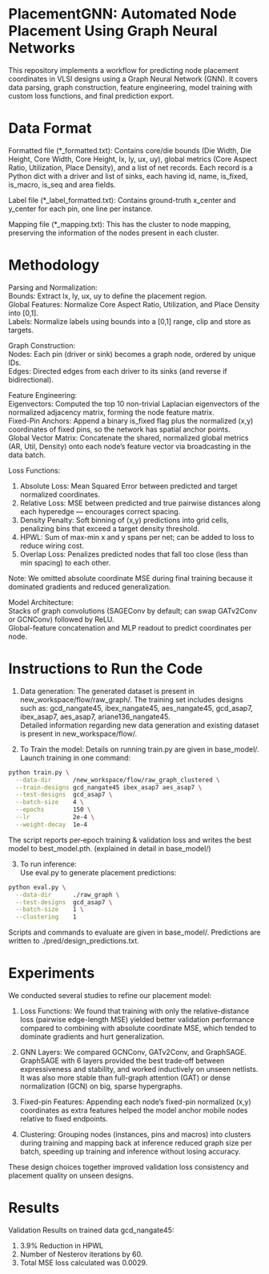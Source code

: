 # PlacementGNN: Automated Node Placement Using Graph Neural Networks

This repository implements a workflow for predicting node placement coordinates in VLSI designs using a Graph Neural Network (GNN). It covers data parsing, graph construction, feature engineering, model training with custom loss functions, and final prediction export.

# Data Format

Formatted file (*_formatted.txt): Contains core/die bounds (Die Width, Die Height, Core Width, Core Height, lx, ly, ux, uy), global metrics (Core Aspect Ratio, Utilization, Place Density), and a list of net records. Each record is a Python dict with a driver and list of sinks, each having id, name, is_fixed, is_macro, is_seq and area fields.

Label file (*_label_formatted.txt): Contains ground-truth x_center and y_center for each pin, one line per instance.

Mapping file (*_mapping.txt): This has the cluster to node mapping, preserving the information of the nodes present in each cluster. 

# Methodology

Parsing and Normalization: \
Bounds: Extract lx, ly, ux, uy to define the placement region. \
Global Features: Normalize Core Aspect Ratio, Utilization, and Place Density into [0,1]. \
Labels: Normalize labels using bounds into a [0,1] range, clip and store as targets.

Graph Construction: \
Nodes: Each pin (driver or sink) becomes a graph node, ordered by unique IDs. \
Edges: Directed edges from each driver to its sinks (and reverse if bidirectional). 

Feature Engineering: \
Eigenvectors: Computed the top 10 non-trivial Laplacian eigenvectors of the normalized adjacency matrix, forming the node feature matrix. \
Fixed-Pin Anchors: Append a binary is_fixed flag plus the normalized (x,y) coordinates of fixed pins, so the network has spatial anchor points. \
Global Vector Matrix: Concatenate the shared, normalized global metrics (AR, Util, Density) onto each node’s feature vector via broadcasting in the data batch.

Loss Functions: 
1. Absolute Loss: Mean Squared Error between predicted and target normalized coordinates. 
2. Relative Loss: MSE between predicted and true pairwise distances along each hyperedge — encourages correct spacing.  
3. Density Penalty: Soft binning of (x,y) predictions into grid cells, penalizing bins that exceed a target density threshold. 
4. HPWL: Sum of max-min x and y spans per net; can be added to loss to reduce wiring cost. 
5. Overlap Loss: Penalizes predicted nodes that fall too close (less than min spacing) to each other.

Note: We omitted absolute coordinate MSE during final training because it dominated gradients and reduced generalization.

Model Architecture: \
Stacks of graph convolutions (SAGEConv by default; can swap GATv2Conv or GCNConv) followed by ReLU. \
Global-feature concatenation and MLP readout to predict coordinates per node.


# Instructions to Run the Code
1. Data generation: 
The generated dataset is present in new_workspace/flow/raw_graph/.  The training set includes designs such as: gcd_nangate45, ibex_nangate45, aes_nangate45, gcd_asap7, ibex_asap7, aes_asap7, ariane136_nangate45.\
Detailed information regarding new data generation and existing dataset is present in new_workspace/flow/.

2. To Train the model:
Details on running train.py are given in base_model/.
Launch training in one command:
```bash
python train.py \
  --data-dir      /new_workspace/flow/raw_graph_clustered \
  --train-designs gcd_nangate45 ibex_asap7 aes_asap7 \
  --test-designs  gcd_asap7 \
  --batch-size    4 \
  --epochs        150 \
  --lr            2e-4 \
  --weight-decay  1e-4
``` 
The script reports per‑epoch training & validation loss and writes the best model to best_model.pth. (explained in detail in base_model/)

3. To run inference: \
Use eval.py to generate placement predictions:
```bash
python eval.py \
  --data-dir      ./raw_graph \
  --test-designs  gcd_asap7 \
  --batch-size    1 \
  --clustering    1
```
Scripts and commands to evaluate are given in base_model/. Predictions are written to ./pred/<lt>design<gt>_predictions.txt.

# Experiments
We conducted several studies to refine our placement model:

1. Loss Functions: We found that training with only the relative-distance loss (pairwise edge-length MSE) yielded better validation performance compared to combining with absolute coordinate MSE, which tended to dominate gradients and hurt generalization.

2. GNN Layers: We compared GCNConv, GATv2Conv, and GraphSAGE. GraphSAGE with 6 layers provided the best trade‑off between expressiveness and stability, and worked inductively on unseen netlists. It was also more stable than full-graph attention (GAT) or dense normalization (GCN) on big, sparse hypergraphs.

3. Fixed-pin Features: Appending each node’s fixed-pin normalized (x,y) coordinates as extra features helped the model anchor mobile nodes relative to fixed endpoints.

4. Clustering: Grouping nodes (instances, pins and macros) into clusters during training and mapping back at inference reduced graph size per batch, speeding up training and inference without losing accuracy.

These design choices together improved validation loss consistency and placement quality on unseen designs.

# Results 
Validation Results on trained data gcd_nangate45: 
1. 3.9% Reduction in HPWL
2. Number of Nesterov iterations by 60.
3. Total MSE loss calculated was 0.0029.

